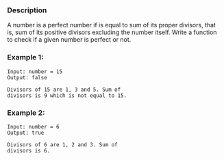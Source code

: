 ### Description

A number is a perfect number if is equal to sum of its proper divisors, that is, sum of its positive divisors excluding the number itself. Write a function to check if a given number is perfect or not.

### Example 1:

```
Input: number = 15
Output: false

Divisors of 15 are 1, 3 and 5. Sum of 
divisors is 9 which is not equal to 15.
```

### Example 2:

```
Input: number = 6
Output: true

Divisors of 6 are 1, 2 and 3. Sum of 
divisors is 6.
```
